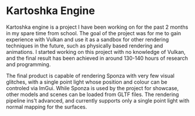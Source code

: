 # Kartoshka Engine
 
Kartoshka engine is a project I have been working on for the past 2 months in my spare time from school. The goal of the project was for me to gain experience with Vulkan and use it as a sandbox for other rendering techniques in the future, such as physically based rendering and animations. I started working on this project with no knowledge of Vulkan, and the final result has been achieved in around 130-140 hours of research and programming.

The final product is capable of rendering Sponza with very few visual glitches, with a single point light whose position and colour can be controled via ImGui. While Sponza is used by the project for showcase, other models and scenes can be loaded from GLTF files. The rendering pipeline ins't advanced, and currently supports only a single point light with normal mapping for the surfaces.
